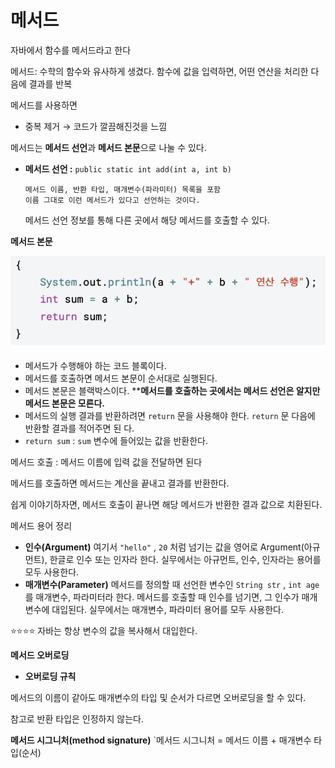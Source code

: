 # 메서드

자바에서 함수를 메서드라고 한다

메서드: 수학의 함수와 유사하게 생겼다. 함수에 값을 입력하면, 어떤 연산을 처리한 다음에 결과를 반복

메서드를 사용하면

- 중복 제거 → 코드가 깔끔해진것을 느낌

메서드는 **메서드 선언**과 **메서드 본문**으로 나눌 수 있다.

- **메서드 선언 :** `public static int add(int a, int b)`

      메서드 이름, 반환 타입, 매개변수(파라미터) 목록을 포함
      이름 그대로 이런 메서드가 있다고 선언하는 것이다. 

     메서드 선언 정보를 통해 다른 곳에서 해당 메서드를 호출할 수 있다.

**메서드 본문**

![스크린샷 2025-05-14 오전 12.53.47.png](%E1%84%89%E1%85%B3%E1%84%8F%E1%85%B3%E1%84%85%E1%85%B5%E1%86%AB%E1%84%89%E1%85%A3%E1%86%BA_2025-05-14_%E1%84%8B%E1%85%A9%E1%84%8C%E1%85%A5%E1%86%AB_12.53.47.png)

- 메서드가 수행해야 하는 코드 블록이다.
- 메서드를 호출하면 메서드 본문이 순서대로 실행된다.
- 메서드 본문은 블랙박스이다. ****메서드를 호출하는 곳에서는 메서드 선언은 알지만 메서드 본문은 모른다.**
- 메서드의 실행 결과를 반환하려면 `return` 문을 사용해야 한다. `return` 문 다음에 반환할 결과를 적어주면 된
다.
- `return sum` : `sum` 변수에 들어있는 값을 반환한다.

메서드 호출 : 메서드 이름에 입력 값을 전달하면 된다

메서드를 호출하면 메서드는 계산을 끝내고 결과를 반환한다. 

쉽게 이야기하자면, 메서드 호출이 끝나면 해당 메서드가 반환한 결과 값으로 치환된다.

메서드 용어 정리

- **인수(Argument)**
여기서 `"hello"` , `20` 처럼 넘기는 값을 영어로 Argument(아규먼트), 한글로 인수 또는 인자라 한다.
실무에서는 아규먼트, 인수, 인자라는 용어를 모두 사용한다.
- **매개변수(Parameter)**
메서드를 정의할 때 선언한 변수인 `String str` , `int age` 를 매개변수, 파라미터라 한다.
메서드를 호출할 때 인수를 넘기면, 그 인수가 매개변수에 대입된다.
실무에서는 매개변수, 파라미터 용어를 모두 사용한다.

⭐️⭐️⭐️⭐️ 자바는 항상 변수의 값을 복사해서 대입한다.

**메서드 오버로딩**

- **오버로딩 규칙**

메서드의 이름이 같아도 매개변수의 타입 및 순서가 다르면 오버로딩을 할 수 있다. 

참고로 반환 타입은 인정하지 않는다.

**메서드 시그니처(method signature)**
`메서드 시그니처 = 메서드 이름 + 매개변수 타입(순서)